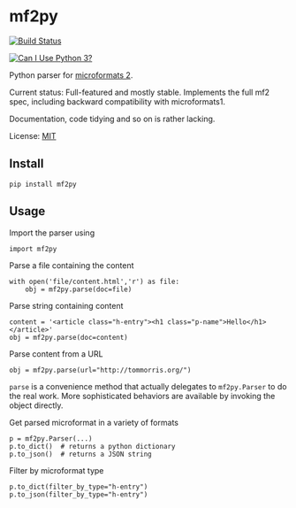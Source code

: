 mf2py
=====

[![Build Status](https://travis-ci.org/tommorris/mf2py.svg?branch=master)](https://travis-ci.org/tommorris/mf2py)

[![Can I Use Python 3?](https://caniusepython3.com/project/mf2py.svg)](https://caniusepython3.com/project/mf2py)

Python parser for [microformats 2](http://microformats.org/wiki/Microformats2).

Current status: Full-featured and mostly stable. Implements the full
mf2 spec, including backward compatibility with microformats1.

Documentation, code tidying and so on is rather lacking.	

License: [MIT](http://opensource.org/licenses/mit-license.php)

Install
-------

`pip install mf2py`

Usage
-----

Import the parser using

    import mf2py

Parse a file containing the content

	with open('file/content.html','r') as file:
        obj = mf2py.parse(doc=file)

Parse string containing content

	content = '<article class="h-entry"><h1 class="p-name">Hello</h1></article>'
	obj = mf2py.parse(doc=content)

Parse content from a URL

    obj = mf2py.parse(url="http://tommorris.org/")

`parse` is a convenience method that actually delegates to
`mf2py.Parser` to do the real work. More sophisticated behaviors are
available by invoking the object directly.

Get parsed microformat in a variety of formats

    p = mf2py.Parser(...)
	p.to_dict()  # returns a python dictionary
	p.to_json()  # returns a JSON string

Filter by microformat type

    p.to_dict(filter_by_type="h-entry")
    p.to_json(filter_by_type="h-entry")

